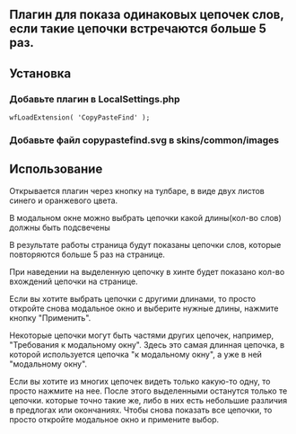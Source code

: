 ## Плагин для показа одинаковых цепочек слов, если такие цепочки встречаются больше 5 раз.

## Установка

### Добавьте плагин в LocalSettings.php
```
wfLoadExtension( 'CopyPasteFind' );

```
### Добавьте файл copypastefind.svg в skins/common/images 

## Использование

Открывается плагин через кнопку на тулбаре, в виде двух листов синего и оранжевого цвета.

В модальном окне можно выбрать цепочки какой длины(кол-во слов) должны быть подсвечены


В результате работы страница будут показаны цепочки слов, которые повторяются больше 5 раз на странице.

При наведении на выделенную цепочку в хинте будет показано кол-во вхождений цепочки на странице.

Если вы хотите выбрать цепочки с другими длинами, то просто откройте снова модальное окно и выберите нужные длины, нажмите кнопку "Применить".

Некоторые цепочки могут быть частями других цепочек, например, "Требования к модальному окну". Здесь это самая длинная цепочка, в которой используется цепочка "к модальному окну", а уже в ней "модальному окну".

Если вы хотите из многих цепочек видеть только какую-то одну, то просто нажмите на нее. После этого выделенными останутся только те цепочки. которые точно такие же,
либо в них есть небольшие различия в предлогах или окончаниях. Чтобы снова показать все цепочки, то просто откройте модальное окно и примените выбор.
